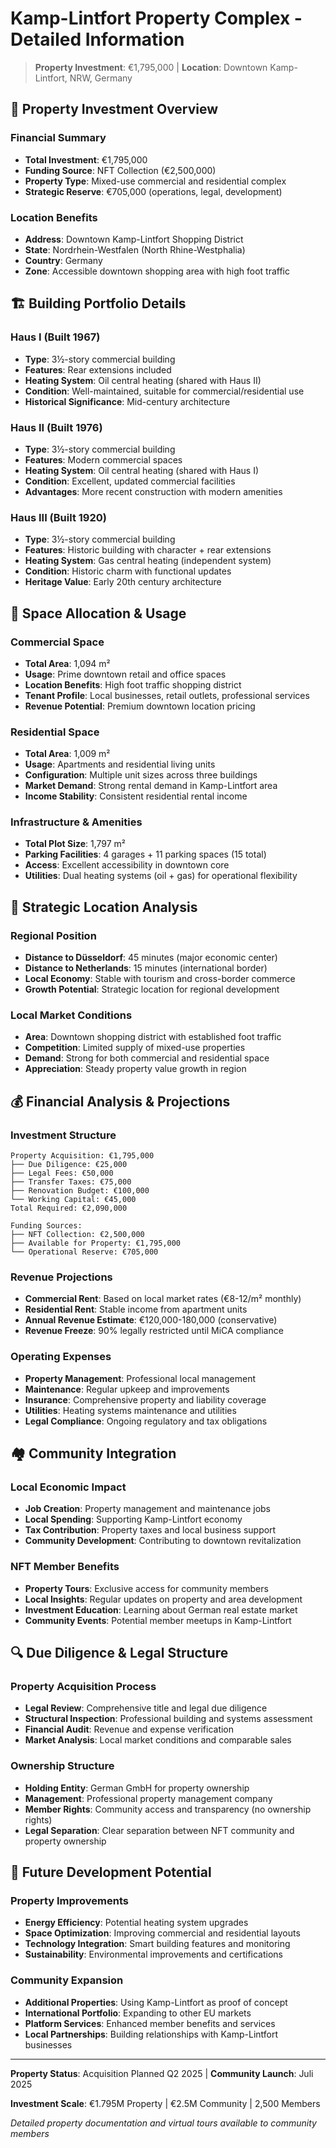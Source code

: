 # Kamp-Lintfort Property Complex - Detailed Information

> **Property Investment**: €1,795,000 | **Location**: Downtown Kamp-Lintfort, NRW, Germany

## 🏢 Property Investment Overview

### **Financial Summary**
- **Total Investment**: €1,795,000
- **Funding Source**: NFT Collection (€2,500,000)
- **Property Type**: Mixed-use commercial and residential complex
- **Strategic Reserve**: €705,000 (operations, legal, development)

### **Location Benefits**
- **Address**: Downtown Kamp-Lintfort Shopping District
- **State**: Nordrhein-Westfalen (North Rhine-Westphalia)
- **Country**: Germany
- **Zone**: Accessible downtown shopping area with high foot traffic

## 🏗️ Building Portfolio Details

### **Haus I (Built 1967)**
- **Type**: 3½-story commercial building
- **Features**: Rear extensions included
- **Heating System**: Oil central heating (shared with Haus II)
- **Condition**: Well-maintained, suitable for commercial/residential use
- **Historical Significance**: Mid-century architecture

### **Haus II (Built 1976)**
- **Type**: 3½-story commercial building
- **Features**: Modern commercial spaces
- **Heating System**: Oil central heating (shared with Haus I)
- **Condition**: Excellent, updated commercial facilities
- **Advantages**: More recent construction with modern amenities

### **Haus III (Built 1920)**
- **Type**: 3½-story commercial building
- **Features**: Historic building with character + rear extensions
- **Heating System**: Gas central heating (independent system)
- **Condition**: Historic charm with functional updates
- **Heritage Value**: Early 20th century architecture

## 📐 Space Allocation & Usage

### **Commercial Space**
- **Total Area**: 1,094 m²
- **Usage**: Prime downtown retail and office spaces
- **Location Benefits**: High foot traffic shopping district
- **Tenant Profile**: Local businesses, retail outlets, professional services
- **Revenue Potential**: Premium downtown location pricing

### **Residential Space**
- **Total Area**: 1,009 m²
- **Usage**: Apartments and residential living units
- **Configuration**: Multiple unit sizes across three buildings
- **Market Demand**: Strong rental demand in Kamp-Lintfort area
- **Income Stability**: Consistent residential rental income

### **Infrastructure & Amenities**
- **Total Plot Size**: 1,797 m²
- **Parking Facilities**: 4 garages + 11 parking spaces (15 total)
- **Access**: Excellent accessibility in downtown core
- **Utilities**: Dual heating systems (oil + gas) for operational flexibility

## 📍 Strategic Location Analysis

### **Regional Position**
- **Distance to Düsseldorf**: 45 minutes (major economic center)
- **Distance to Netherlands**: 15 minutes (international border)
- **Local Economy**: Stable with tourism and cross-border commerce
- **Growth Potential**: Strategic location for regional development

### **Local Market Conditions**
- **Area**: Downtown shopping district with established foot traffic
- **Competition**: Limited supply of mixed-use properties
- **Demand**: Strong for both commercial and residential space
- **Appreciation**: Steady property value growth in region

## 💰 Financial Analysis & Projections

### **Investment Structure**
```
Property Acquisition: €1,795,000
├── Due Diligence: €25,000
├── Legal Fees: €50,000
├── Transfer Taxes: €75,000
├── Renovation Budget: €100,000
└── Working Capital: €45,000
Total Required: €2,090,000

Funding Sources:
├── NFT Collection: €2,500,000
├── Available for Property: €1,795,000
└── Operational Reserve: €705,000
```

### **Revenue Projections**
- **Commercial Rent**: Based on local market rates (€8-12/m² monthly)
- **Residential Rent**: Stable income from apartment units
- **Annual Revenue Estimate**: €120,000-180,000 (conservative)
- **Revenue Freeze**: 90% legally restricted until MiCA compliance

### **Operating Expenses**
- **Property Management**: Professional local management
- **Maintenance**: Regular upkeep and improvements
- **Insurance**: Comprehensive property and liability coverage
- **Utilities**: Heating systems maintenance and utilities
- **Legal Compliance**: Ongoing regulatory and tax obligations

## 🏘️ Community Integration

### **Local Economic Impact**
- **Job Creation**: Property management and maintenance jobs
- **Local Spending**: Supporting Kamp-Lintfort economy
- **Tax Contribution**: Property taxes and local business support
- **Community Development**: Contributing to downtown revitalization

### **NFT Member Benefits**
- **Property Tours**: Exclusive access for community members
- **Local Insights**: Regular updates on property and area development
- **Investment Education**: Learning about German real estate market
- **Community Events**: Potential member meetups in Kamp-Lintfort

## 🔍 Due Diligence & Legal Structure

### **Property Acquisition Process**
- **Legal Review**: Comprehensive title and legal due diligence
- **Structural Inspection**: Professional building and systems assessment
- **Financial Audit**: Revenue and expense verification
- **Market Analysis**: Local market conditions and comparable sales

### **Ownership Structure**
- **Holding Entity**: German GmbH for property ownership
- **Management**: Professional property management company
- **Member Rights**: Community access and transparency (no ownership rights)
- **Legal Separation**: Clear separation between NFT community and property ownership

## 🚀 Future Development Potential

### **Property Improvements**
- **Energy Efficiency**: Potential heating system upgrades
- **Space Optimization**: Improving commercial and residential layouts
- **Technology Integration**: Smart building features and monitoring
- **Sustainability**: Environmental improvements and certifications

### **Community Expansion**
- **Additional Properties**: Using Kamp-Lintfort as proof of concept
- **International Portfolio**: Expanding to other EU markets
- **Platform Services**: Enhanced member benefits and services
- **Local Partnerships**: Building relationships with Kamp-Lintfort businesses

---

**Property Status**: Acquisition Planned Q2 2025 | **Community Launch**: Juli 2025

**Investment Scale**: €1.795M Property | €2.5M Community | 2,500 Members

*Detailed property documentation and virtual tours available to community members*